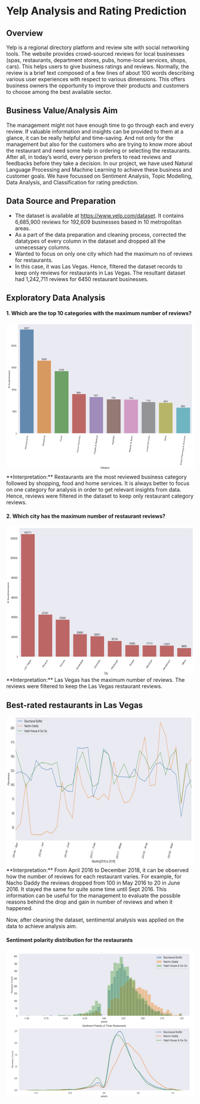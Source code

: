 # Yelp Analysis and Rating Prediction
## Overview 
Yelp is a regional directory platform and review site with social networking tools. The website provides crowd-sourced reviews for local businesses (spas, restaurants, department stores, pubs, home-local services, shops, cars). This helps users to give business ratings and reviews. Normally, the review is a brief text composed of a few lines of about 100 words describing various user experiences with respect to various dimensions. This offers business owners the opportunity to improve their products and customers to choose among the best available sector.

## Business Value/Analysis Aim
The management might not have enough time to go through each and every review. If valuable information and insights can be provided to them at a glance, it can be really helpful and time-saving. And not only for the management but also for the customers who are trying to know more about the restaurant and need some help in ordering or selecting the restaurants. After all, in today’s world, every person prefers to read reviews and feedbacks before they take a decision. In our project, we have used Natural Language Processing and Machine Learning to achieve these business and customer goals. We have focussed on Sentiment Analysis, Topic Modelling, Data Analysis, and Classification for rating prediction. 

## Data Source and Preparation
- The dataset is available at https://www.yelp.com/dataset​. It contains 6,685,900 reviews for 192,609 businesses based in 10 metropolitan areas.
- As a part of the data preparation and cleaning process, corrected the datatypes of every column in the dataset and dropped all the unnecessary columns.
- Wanted to focus on only one city which had the maximum no of reviews for restaurants. 
- In this case, it was Las Vegas. Hence, filtered the dataset records to keep only reviews for restaurants in Las Vegas. The resultant dataset had 1,242,711 reviews for 6450 restaurant businesses.

## Exploratory Data Analysis
#### 1. Which are the top 10 categories with the maximum number of reviews?
<img src="images/Top 10 Businesses.png" width="800" height="400">
**Interpretation:** Restaurants are the most reviewed business category followed by shopping, food and home services. It is always better to focus on one category for analysis in order to get relevant insights from data. Hence, reviews were filtered in the dataset to keep only restaurant category reviews.

#### 2. Which city has the maximum number of restaurant reviews?
<img src="images/Max review restauranrs.png" width="800" height="400">
**Interpretation:** Las Vegas has the maximum number of reviews. The reviews were filtered to keep the Las Vegas restaurant reviews.
 
## Best-rated restaurants in Las Vegas
<img src="images/Review posted over time.png" width="800" height="400">
**Interpretation:** From April 2016 to December 2018, it can be observed how the number of reviews for each restaurant varies. For example, for Nacho Daddy the reviews dropped from 100 in May 2016 to 20 in June 2016. It stayed the same for quite some time until Sept 2016. This information can be useful for the management to evaluate the possible reasons behind the drop and gain in number of reviews and when it happened.

Now, after cleaning the dataset, sentimental analysis was applied on the data to achieve analysis aim.
#### Sentiment polarity distribution for the restaurants
<img src="images/Sentiment polarity.png" width="800" height="400">





